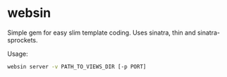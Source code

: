 # websin

Simple gem for easy slim template coding. Uses sinatra, thin and sinatra-sprockets.

Usage:

```bash
websin server -v PATH_TO_VIEWS_DIR [-p PORT]
```
